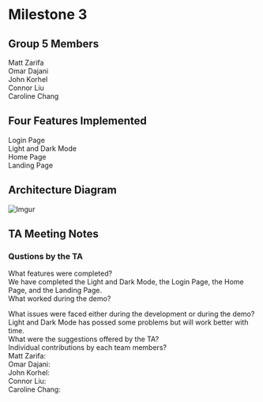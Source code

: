 # Milestone 3

## Group 5 Members
Matt Zarifa <br>
Omar Dajani <br>
John Korhel <br>
Connor Liu <br>
Caroline Chang <br>

## Four Features Implemented
Login Page <br>
Light and Dark Mode <br>
Home Page <br>
Landing Page <br>

## Architecture Diagram
![Imgur](![image](https://user-images.githubusercontent.com/47280380/109747484-0a194c00-7b8c-11eb-8a86-1d9fb6f8c86e.png)
)

## TA Meeting Notes


### Qustions by the TA
What features were completed? <br>
We have completed the Light and Dark Mode, the Login Page, the Home Page, and the Landing Page. <br>
What worked during the demo? <br>

What issues were faced either during the development or during the demo? <br>
Light and Dark Mode has possed some problems but will work better with time. <br>
What were the suggestions offered by the TA? <br>
Individual contributions by each team members? <br>
Matt Zarifa: <br>
Omar Dajani: <br>
John Korhel: <br>
Connor Liu: <br>
Caroline Chang: <br>
